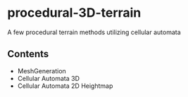 # procedural-3D-terrain
A few procedural terrain methods utilizing cellular automata

## Contents
* MeshGeneration
* Cellular Automata 3D
* Cellular Automata 2D Heightmap

